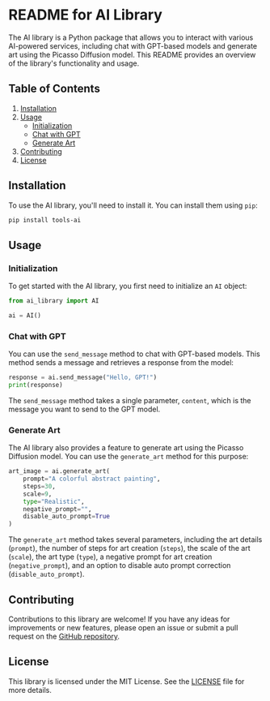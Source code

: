 # README for AI Library

The AI library is a Python package that allows you to interact with various AI-powered services, including chat with GPT-based models and generate art using the Picasso Diffusion model. This README provides an overview of the library's functionality and usage.

## Table of Contents

1. [Installation](#installation)
2. [Usage](#usage)
    - [Initialization](#initialization)
    - [Chat with GPT](#chat-with-gpt)
    - [Generate Art](#generate-art)
3. [Contributing](#contributing)
4. [License](#license)

## Installation <a name="installation"></a>

To use the AI library, you'll need to install it. You can install them using `pip`:

```bash
pip install tools-ai
```

## Usage <a name="usage"></a>

### Initialization <a name="initialization"></a>

To get started with the AI library, you first need to initialize an `AI` object:

```python
from ai_library import AI

ai = AI()
```

### Chat with GPT <a name="chat-with-gpt"></a>

You can use the `send_message` method to chat with GPT-based models. This method sends a message and retrieves a response from the model:

```python
response = ai.send_message("Hello, GPT!")
print(response)
```

The `send_message` method takes a single parameter, `content`, which is the message you want to send to the GPT model.

### Generate Art <a name="generate-art"></a>

The AI library also provides a feature to generate art using the Picasso Diffusion model. You can use the `generate_art` method for this purpose:

```python
art_image = ai.generate_art(
    prompt="A colorful abstract painting",
    steps=30,
    scale=9,
    type="Realistic",
    negative_prompt="",
    disable_auto_prompt=True
)
```

The `generate_art` method takes several parameters, including the art details (`prompt`), the number of steps for art creation (`steps`), the scale of the art (`scale`), the art type (`type`), a negative prompt for art creation (`negative_prompt`), and an option to disable auto prompt correction (`disable_auto_prompt`).

## Contributing <a name="contributing"></a>

Contributions to this library are welcome! If you have any ideas for improvements or new features, please open an issue or submit a pull request on the [GitHub repository](https://github.com/your-repo-url).

## License <a name="license"></a>

This library is licensed under the MIT License. See the [LICENSE](LICENSE) file for more details.